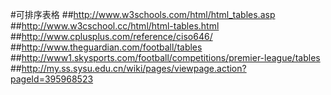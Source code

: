 #可排序表格
##http://www.w3schools.com/html/html_tables.asp
##http://www.w3cschool.cc/html/html-tables.html
##http://www.cplusplus.com/reference/ciso646/
##http://www.theguardian.com/football/tables
##http://www1.skysports.com/football/competitions/premier-league/tables
##http://my.ss.sysu.edu.cn/wiki/pages/viewpage.action?pageId=395968523
